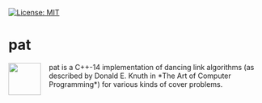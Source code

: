 [![License: MIT](https://img.shields.io/badge/License-MIT-yellow.svg)](https://opensource.org/licenses/MIT)

# pat

<img src="https://cdn.rawgit.com/msoeken/pat/master/pat.svg" width="64" height="64" align="left" style="margin-right: 12pt" />
pat is a C++-14 implementation of dancing link algorithms (as described by
Donald E. Knuth in *The Art of Computer Programming*) for various kinds of cover
problems.

